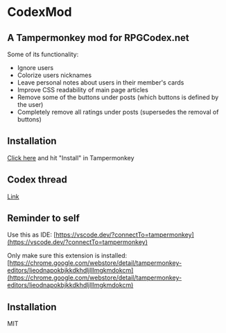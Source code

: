 # CodexMod

## A Tampermonkey mod for RPGCodex.net

Some of its functionality:
- Ignore users
- Colorize users nicknames
- Leave personal notes about users in their member's cards
- Improve CSS readability of main page articles
- Remove some of the buttons under posts (which buttons is defined by the user)
- Completely remove all ratings under posts (supersedes the removal of buttons)

## Installation
[Click here](https://github.com/BesterCode/CodexMod/raw/main/RPGCodexMod.user.js) and hit "Install" in Tampermonkey

## Codex thread
[Link](https://rpgcodex.net/forums/threads/codex-mod.139660/)

## Reminder to self
Use this as IDE: [https://vscode.dev/?connectTo=tampermonkey](https://vscode.dev/?connectTo=tampermonkey)

Only make sure this extension is installed: [https://chrome.google.com/webstore/detail/tampermonkey-editors/lieodnapokbjkkdkhdljlllmgkmdokcm](https://chrome.google.com/webstore/detail/tampermonkey-editors/lieodnapokbjkkdkhdljlllmgkmdokcm)

## Installation
MIT
